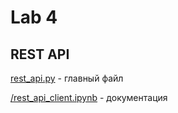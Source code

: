 # Lab 4
## REST API

[rest_api.py](/rest_api.py) - главный файл

[/rest_api_client.ipynb](/rest_api_client.ipynb) - документация
